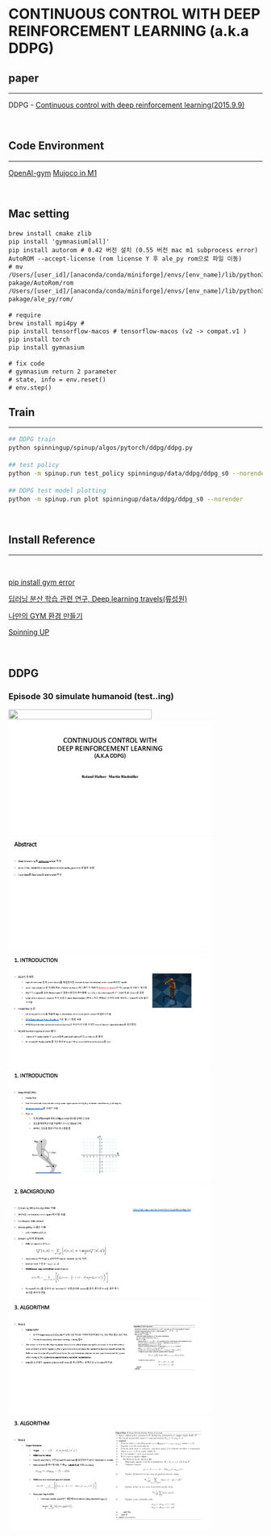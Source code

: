 # CONTINUOUS CONTROL WITH DEEP REINFORCEMENT LEARNING (a.k.a DDPG)

## paper
----
DDPG - [Continuous control with deep reinforcement learning(2015.9.9)](https://arxiv.org/abs/1509.02971)

<br>

## Code Environment
----
[OpenAI-gym](https://www.gymlibrary.dev/)
[Mujoco in M1](https://bnmy6581.tistory.com/146)
<br>

<br>

## Mac setting 
```shell
brew install cmake zlib
pip install 'gymnasium[all]'
pip install autorom # 0.42 버전 설치 (0.55 버전 mac m1 subprocess error)
AutoROM --accept-license (rom license Y 후 ale_py rom으로 파일 이동)
# mv /Users/[user_id]/[anaconda/conda/miniforge]/envs/[env_name]/lib/python3.8/site-pakage/AutoRom/rom /Users/[user_id]/[anaconda/conda/miniforge]/envs/[env_name]/lib/python3.8/site-pakage/ale_py/rom/

# require
brew install mpi4py # 
pip install tensorflow-macos # tensorflow-macos (v2 -> compat.v1 )
pip install torch
pip install gymnasium

# fix code 
# gymnasium return 2 parameter
# state, info = env.reset()
# env.step()
```

## Train
----
```bash
## DDPG train
python spinningup/spinup/algos/pytorch/ddpg/ddpg.py 

## test policy 
python -m spinup.run test_policy spinningup/data/ddpg/ddpg_s0 --norender

## DDPG test model plotting 
python -m spinup.run plot spinningup/data/ddpg/ddpg_s0 --norender

```

 
<br>

## Install Reference 

---- 

<br>

[pip install gym error](https://www.pygame.org/wiki/MacCompile)
<br>

[딥러닝 분산 학습 관련 연구, Deep learning travels(류성원)](https://lyusungwon.github.io/assets/publications/DistributedDeepLearningTrainingOverview.pdf)
<br>

[나만의 GYM 환경 만들기](https://www.youtube.com/watch?v=chVLag1NIAQ)
<br>

[Spinning UP](https://spinningup.openai.com/en/latest/user/installation.html)

<br>


## DDPG 

### Episode 30 simulate humanoid (test..ing)

<img src="https://github.com/seohyunjun/RL_DDPG/blob/main/data/epoch30.gif" width="75%" height="75%" >
<img src="https://github.com/seohyunjun/RL_DDPG/blob/main/ppt/%EC%8A%AC%EB%9D%BC%EC%9D%B4%EB%93%9C1.png" height=80% width=80% >
<img src="https://github.com/seohyunjun/RL_DDPG/blob/main/ppt/%EC%8A%AC%EB%9D%BC%EC%9D%B4%EB%93%9C2.png" height=80% width=80% >
<img src="https://github.com/seohyunjun/RL_DDPG/blob/main/ppt/%EC%8A%AC%EB%9D%BC%EC%9D%B4%EB%93%9C3.png" height=80% width=80% >
<img src="https://github.com/seohyunjun/RL_DDPG/blob/main/ppt/%EC%8A%AC%EB%9D%BC%EC%9D%B4%EB%93%9C4.png" height=80% width=80% >
<img src="https://github.com/seohyunjun/RL_DDPG/blob/main/ppt/%EC%8A%AC%EB%9D%BC%EC%9D%B4%EB%93%9C5.png" height=80% width=80% >
<img src="https://github.com/seohyunjun/RL_DDPG/blob/main/ppt/%EC%8A%AC%EB%9D%BC%EC%9D%B4%EB%93%9C6.png" height=80% width=80% >
<img src="https://github.com/seohyunjun/RL_DDPG/blob/main/ppt/%EC%8A%AC%EB%9D%BC%EC%9D%B4%EB%93%9C7.png" height=80% width=80% >

